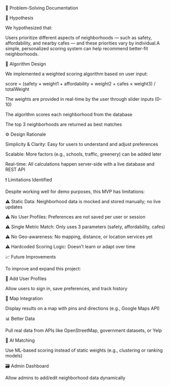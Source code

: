 🔬 Problem-Solving Documentation

🧩 Hypothesis

We hypothesized that:

Users prioritize different aspects of neighborhoods — such as safety, affordability, and nearby cafes — and these priorities vary by individual.A simple, personalized scoring system can help recommend better-fit neighborhoods.

🧪 Algorithm Design

We implemented a weighted scoring algorithm based on user input:

score = (safety × weight1 + affordability × weight2 + cafes × weight3) / totalWeight

The weights are provided in real-time by the user through slider inputs (0–10)

The algorithm scores each neighborhood from the database

The top 3 neighborhoods are returned as best matches

⚙️ Design Rationale

Simplicity & Clarity: Easy for users to understand and adjust preferences

Scalable: More factors (e.g., schools, traffic, greenery) can be added later

Real-time: All calculations happen server-side with a live database and REST API

❗ Limitations Identified

Despite working well for demo purposes, this MVP has limitations:

⚠️ Static Data: Neighborhood data is mocked and stored manually; no live updates

⚠️ No User Profiles: Preferences are not saved per user or session

⚠️ Single Metric Match: Only uses 3 parameters (safety, affordability, cafes)

⚠️ No Geo-awareness: No mapping, distance, or location services yet

⚠️ Hardcoded Scoring Logic: Doesn’t learn or adapt over time

📈 Future Improvements

To improve and expand this project:

🔐 Add User Profiles

Allow users to sign in, save preferences, and track history

📍 Map Integration

Display results on a map with pins and directions (e.g., Google Maps API)

📊 Better Data

Pull real data from APIs like OpenStreetMap, government datasets, or Yelp

🧠 AI Matching

Use ML-based scoring instead of static weights (e.g., clustering or ranking models)

🗃️ Admin Dashboard

Allow admins to add/edit neighborhood data dynamically
